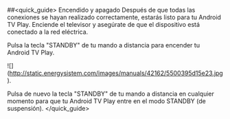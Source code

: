 ##<quick_guide> Encendido y apagado
Después de que todas las conexiones se hayan realizado correctamente, estarás listo para tu Android TV Play. Enciende el televisor y asegúrate de que el dispositivo está conectado a la red eléctrica. 

Pulsa la tecla "STANDBY" de tu mando a distancia para encender tu Android TV Play.

![] (http://static.energysistem.com/images/manuals/42162/5500395d15e23.jpg).

Pulsa de nuevo la tecla "STANDBY" de tu mando a distancia en cualquier momento para que tu Android TV Play entre en el modo STANDBY (de suspensión).
</quick_guide>
